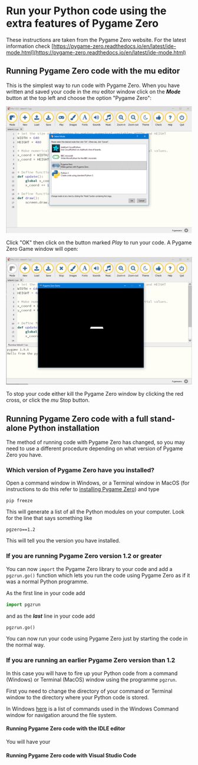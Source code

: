 # Run your Python code using the extra features of Pygame Zero

These instructions are taken from the Pygame Zero website. For the latest information check [https://pygame-zero.readthedocs.io/en/latest/ide-mode.html](https://pygame-zero.readthedocs.io/en/latest/ide-mode.html)

## Running Pygame Zero code with the **mu** editor

This is the simplest way to run code with Pygame Zero. When you have written and saved your code in the *mu* editor window click on the ***Mode*** button at the top left and choose the option "Pygame Zero":

![mu editor Pygame Zero mode](../Images/mu_pgz.png)

Click "OK" then click on the button marked *Play* to run your code. A Pygame Zero Game window will open:

![mu editor Pygame Zero running](../Images/mu_pgz_running.png)

To stop your code either kill the Pygame Zero window by clicking the red cross, or click the *mu* Stop button.

## Running Pygame Zero code with a full stand-alone Python installation

The method of running code with Pygame Zero has changed, so you may need to use a different procedure depending on what version of Pygame Zero you have.

### Which version of Pygame Zero have you installed?

Open a command window in Windows, or a Terminal window in MacOS (for instructions to do this refer to [installing Pygame Zero](../install_pgz/installing_pgz.md)) and type

```windows
pip freeze
```

This will generate a list of all the Python modules on your computer. Look for the line that says something like
```windows
pgzero==1.2
```

This will tell you the version you have installed.

### If you are running Pygame Zero version 1.2 or greater

You can now ```import``` the Pygame Zero library to your code and add a ```pgzrun.go()``` function which lets you run the code using Pygame Zero as if it was a normal Python programme.

As the first line in your code add
```python
import pgzrun
```

and as the ***last*** line in your code add

```python
pgzrun.go()
```

You can now run your code using Pygame Zero just by starting the code in the normal way.

### If you are running an earlier Pygame Zero version than 1.2

In this case you will have to fire up your Python code from a command (Windows) or Terminal (MacOS) window using the programme ```pgzrun```.

First you need to change the directory of your command or Terminal window to the directory where your Python code is stored.

In Windows [here]() is a list of commands used in the Windows Command window for navigation around the file system.

#### Running Pygame Zero code with the IDLE editor

You will have your 

#### Running Pygame Zero code with **Visual Studio Code**


